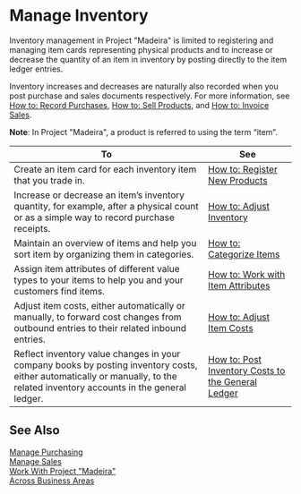 <properties
                pageTitle="Manage Inventory| Project “Madeira”"
                description="Manage Inventory"
                services="project-madeira"
                documentationCenter=""
                authors="SorenGP"
/>
<tags
    ms.service="project-madeira"
    ms.topic="article"
    ms.devlang="na"
    ms.tgt_pltfrm="na"
    ms.workload="na"
    ms.date="05/12/2016"
    ms.author="SorenGP" />

# Manage Inventory
Inventory management in Project "Madeira" is limited to registering and managing item cards representing physical products and to increase or decrease the quantity of an item in inventory by posting directly to the item ledger entries.

Inventory increases and decreases are naturally also recorded when you post purchase and sales documents respectively. For more information, see [How to: Record Purchases](purchasing-how-record-purchases.md), [How to: Sell Products](sales-how-sell-products.md), and [How to: Invoice Sales](sales-how-invoice-sales.md).  

**Note**: In Project "Madeira", a product is referred to using the term “item”.

|To |See |
|---|----|
|Create an item card for each inventory item that you trade in.|[How to: Register New Products](inventory-how-register-new-products.md)|
|Increase or decrease an item’s inventory quantity, for example, after a physical count or as a simple way to record purchase receipts.|[How to: Adjust Inventory](inventory-how-adjust-inventory.md)|
|Maintain an overview of items and help you sort item by organizing them in categories.|[How to: Categorize Items](inventory-how-categorize-items.md)|  
|Assign item attributes of different value types to your items to help you and your customers find items.|[How to: Work with Item Attributes](inventory-how-work-item-attributes.md)|
|Adjust item costs, either automatically or manually, to forward cost changes from outbound entries to their related inbound entries.|[How to: Adjust Item Costs](inventory-how-adjust-item-costs.md)|
|Reflect inventory value changes in your company books by posting inventory costs, either automatically or manually, to the related inventory accounts in the general ledger.|[How to: Post Inventory Costs to the General Ledger](inventory-how-post-inventory-cost-gl.md)|

## See Also  
[Manage Purchasing](purchasing-manage-purchasing.md)  
[Manage Sales](sales-manage-sales.md)  
[Work With Project "Madeira"](ui-work-product.md)  
[Across Business Areas](ui-across-business-areas.md)
